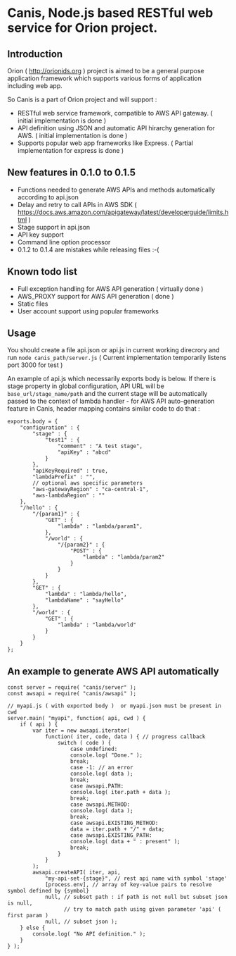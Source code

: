 # Canis, Node.js based RESTful web service for Orion project.

## Introduction
Orion ( http://orionids.org ) project is aimed to be a general purpose
application framework which supports various forms of application
including web app.

So Canis is a part of Orion project and will support :
- RESTful web service framework, compatible to AWS API gateway. ( initial implementation is done )
- API definition using JSON and automatic API hirarchy generation for AWS. ( initial implementation is done )
- Supports popular web app frameworks like Express. ( Partial implementation for express is done )

## New features in 0.1.0 to 0.1.5
- Functions needed to generate AWS APIs and methods automatically according to api.json
- Delay and retry to call APIs in AWS SDK ( https://docs.aws.amazon.com/apigateway/latest/developerguide/limits.html )
- Stage support in api.json
- API key support
- Command line option processor
- 0.1.2 to 0.1.4 are mistakes while releasing files :-(

## Known todo list
- Full exception handling for AWS API generation ( virtually done )
- AWS_PROXY support for AWS API generation ( done )
- Static files
- User account support using popular frameworks

## Usage
You should create a file api.json or api.js in current working direcrory and run
`node canis_path/server.js`
( Current implementation temporarily listens port 3000 for test )

An example of api.js which necessarily exports body is below.
If there is stage property in global configuration, API URL will be
`base_url/stage_name/path` and the current stage will be automatically passed to
the context of lambda handler - for AWS API auto-generation feature in Canis,
header mapping contains similar code to do that :
```
exports.body = {
	"configuration" : {
		"stage" : {
			"test1" : {
				"comment" : "A test stage",
				"apiKey" : "abcd"
			}
		},
		"apiKeyRequired" : true,
		"lambdaPrefix" : "",
		// optional aws specific parameters
		"aws-gatewayRegion" : "ca-central-1",
		"aws-lambdaRegion" : ""
	},
	"/hello" : {
		"/{param1}" : {
			"GET" : {
				"lambda" : "lambda/param1",
			},
			"/world" : {
				"/{param2}" : {
					"POST" : {
						"lambda" : "lambda/param2"
					}
				}
			}
		},
		"GET" : {
			"lambda" : "lambda/hello",
			"lambdaName" : "sayHello"
		},
		"/world" : {
			"GET" : {
				"lambda" : "lambda/world"
			}
		}
	}
};
```


## An example to generate AWS API automatically
```
const server = require( "canis/server" );
const awsapi = require( "canis/awsapi" );

// myapi.js ( with exported body )  or myapi.json must be present in cwd
server.main( "myapi", function( api, cwd ) {
	if ( api ) {
		var iter = new awsapi.iterator(
			function( iter, code, data ) { // progress callback
				switch ( code ) {
					case undefined:
					console.log( "Done." );
					break;
					case -1: // an error
					console.log( data );
					break;
					case awsapi.PATH:
					console.log( iter.path + data );
					break;
					case awsapi.METHOD:
					console.log( data );
					break;
					case awsapi.EXISTING_METHOD:
					data = iter.path + "/" + data;
					case awsapi.EXISTING_PATH:
					console.log( data + " : present" );
					break;
				}
			}
		);
		awsapi.createAPI( iter, api,
			"my-api-set-{stage}", // rest api name with symbol 'stage'
			[process.env], // array of key-value pairs to resolve symbol defined by {symbol}
			null, // subset path : if path is not null but subset json is null,
			      // try to match path using given parameter 'api' ( first param )
			null, // subset json );
	} else {
		console.log( "No API definition." );
	}
} );
```

